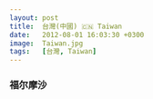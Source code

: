 ```yaml
---
layout: post
title:  台灣(中國) 🇨🇳 Taiwan 
date:   2012-08-01 16:03:30 +0300
image:  Taiwan.jpg
tags:   [台灣, Taiwan]
---
```

### 福尔摩沙
